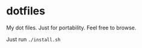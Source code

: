 dotfiles
========

My dot files.  Just for portability.  Feel free to browse.

Just run `./install.sh`
